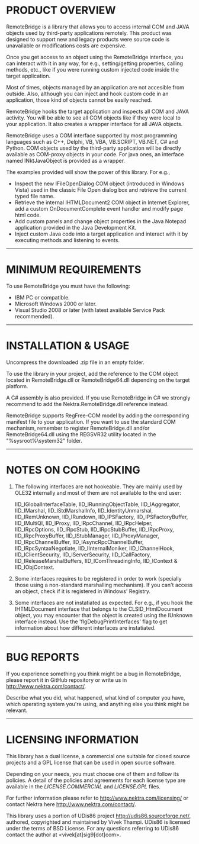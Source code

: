 # PRODUCT OVERVIEW

RemoteBridge is a library that allows you to access internal COM and JAVA
objects used by third-party applications remotely. This product was designed to
support new and legacy products were source code is unavailable or modifications
costs are expensive.

Once you get access to an object using the RemoteBridge interface, you can
interact with it in any way, for e.g., setting/getting properties, calling
methods, etc., like if you were running custom injected code inside the target
application.

Most of times, objects managed by an application are not accesible from outside.
Also, although you can inject and hook custom code in an application, those kind
of objects cannot be easily reached.

RemoteBridge hooks the target application and inspects all COM and JAVA
activity. You will be able to see all COM objects like if they were local to
your application. It also creates a wrapper interface for all JAVA objects.

RemoteBridge uses a COM interface supported by most programming languages such
as C++, Delphi, VB, VBA, VB.SCRIPT, VB.NET, C# and Python. COM objects used by
the third-party application will be directly available as COM-proxy objects in
your code. For java ones, an interface named INktJavaObject is provided as a
wrapper.

The examples provided will show the power of this library. For e.g.,

- Inspect the new IFileOpenDialog COM object (introduced in Windows Vista) used
  in the classic File Open dialog box and retrieve the current typed file name.
- Retrieve the internal IHTMLDocument2 COM object in Internet Explorer, add
  a custom OnDocumentComplete event handler and modify page html code.
- Add custom panels and change object properties in the Java Notepad application
  provided in the Java Development Kit.
- Inject custom Java code into a target application and interact with it by
  executing methods and listening to events.


----------------------
# MINIMUM REQUIREMENTS

To use RemoteBridge you must have the following:

- IBM PC or compatible.
- Microsoft Windows 2000 or later.
- Visual Studio 2008 or later (with latest available Service Pack recommended).


----------------------
# INSTALLATION & USAGE

Uncompress the downloaded .zip file in an empty folder.

To use the library in your project, add the reference to the COM object located
in RemoteBridge.dll or RemoteBridge64.dll depending on the target platform.

A C# assembly is also provided. If you use RemoteBridge in C# we strongly
recommend to add the Nektra.RemoteBridge.dll reference instead.

RemoteBridge supports RegFree-COM model by adding the corresponding manifest
file to your application. If you want to use the standard COM mechanism,
remember to register RemoteBridge.dll and/or RemoteBridge64.dll using the
REGSVR32 utility located in the "%sysroot%\system32" folder.


----------------------
# NOTES ON COM HOOKING

1. The following interfaces are not hookeable. They are mainly used by OLE32
   internally and most of them are not available to the end user:

   IID_IGlobalInterfaceTable, IID_IRunningObjectTable, IID_IAggregator,
   IID_IMarshal, IID_IStdMarshalInfo, IID_IdentityUnmarshal, IID_IRemUnknown,
   IID_IRundown, IID_IPSFactory, IID_IPSFactoryBuffer, IID_IMultiQI,
   IID_IProxy, IID_IRpcChannel, IID_IRpcHelper, IID_IRpcOptions, IID_IRpcStub,
   IID_IRpcStubBuffer, IID_IRpcProxy, IID_IRpcProxyBuffer, IID_IStubManager,
   IID_IProxyManager, IID_IRpcChannelBuffer, IID_IAsyncRpcChannelBuffer,
   IID_IRpcSyntaxNegotiate, IID_IInternalMoniker, IID_IChannelHook,
   IID_IClientSecurity, IID_IServerSecurity, IID_ICallFactory,
   IID_IReleaseMarshalBuffers, IID_IComThreadingInfo, IID_IContext &
   IID_IObjContext.

2. Some interfaces requires to be registered in order to work (specially those
   using a non-standard marshalling mechanism). If you can't access an object,
   check if it is registered in Windows' Registry.

3. Some interfaces are not instatiated as expected. For e.g., if you hook the
   IHTMLDocument interface that belongs to the CLSID_HtmlDocument object, you
   may encounter that the object is created using the IUnknown interface
   instead. Use the 'flgDebugPrintInterfaces' flag to get information about
   how different interfaces are instatiated.


-------------
# BUG REPORTS

If you experience something you think might be a bug in RemoteBridge, please
report it in GitHub repository or write us in <http://www.nektra.com/contact/>.

Describe what you did, what happened, what kind of computer you have,
which operating system you're using, and anything else you think might
be relevant.


-----------------------
# LICENSING INFORMATION

This library has a dual license, a commercial one suitable for closed source
projects and a GPL license that can be used in open source software.

Depending on your needs, you must choose one of them and follow its policies.
A detail of the policies and agreements for each license type are available in
the *LICENSE.COMMERCIAL* and *LICENSE.GPL* files.

For further information please refer to <http://www.nektra.com/licensing/> or
contact Nektra here <http://www.nektra.com/contact/>.

This library uses a portion of UDis86 project <http://udis86.sourceforge.net/>,
authored, copyrighted and maintained by Vivek Thampi. UDis86 is licensed under
the terms of BSD License. For any questions referring to UDis86 contact the
author at <vivek[at]sig9[dot]com>.
